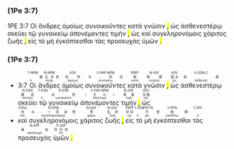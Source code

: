 ### (1Pe 3:7)
1PE 3:7 <span title="T-NPM&#10;&#10;ὁ">Οἱ</span> <span title="N-NPM&#10;做丈夫的&#10;ἀνήρ">ἄνδρες</span> <span title="ADV&#10;同样&#10;ὁμοίως">ὁμοίως</span> <span title="V-PAP-NPM&#10;与...同住&#10;συνοικέω"><em>συνοικοῦντες</em></span> <span title="PREP&#10;按&#10;κατά">κατὰ</span> <span title="N-ASF&#10;情理&#10;γνῶσις">γνῶσιν</span> <mark class="pm">,</mark> <span title="ADV&#10;因为&#10;ὡς">ὡς</span> <span title="A-DSN-C&#10;软弱&#10;ἀσθενής">ἀσθενεστέρῳ</span> <span title="N-DSN&#10;器皿&#10;σκεῦος">σκεύει</span> <span title="T-DSN&#10;&#10;ὁ">τῷ</span> <span title="A-DSN&#10;女性&#10;γυναικεῖος">γυναικείῳ</span> <span title="V-PAP-NPM&#10;（关心）&#10;ἀπονέμω"><em>ἀπονέμοντες</em></span> <span title="N-ASF&#10;尊重&#10;τιμή">τιμήν</span> <mark class="pm">,</mark> <span title="ADV&#10;当做&#10;ὡς">ὡς</span> <span title="CONJ&#10;也&#10;καί">καὶ</span> <span title="N-DPM&#10;与...一同承受&#10;συγκληρονόμος">συγκληρονόμοις</span> <span title="N-GSF&#10;恩&#10;χάρις">χάριτος</span> <span title="N-GSF&#10;生命&#10;ζωή">ζωῆς</span> <mark class="pm">,</mark> <span title="PREP&#10;好叫&#10;εἰς">εἰς</span> <span title="T-ASN&#10;&#10;ὁ">τὸ</span> <span title="PRT-N&#10;不&#10;μή">μὴ</span> <span title="V-PPN&#10;受阻碍&#10;ἐγκόπτω"><em>ἐγκόπτεσθαι</em></span> <span title="T-APF&#10;&#10;ὁ">τὰς</span> <span title="N-APF&#10;祷告&#10;προσευχή">προσευχὰς</span> <span title="P-2GP&#10;你们的&#10;σύ">ὑμῶν</span> <mark class="pm">.</mark> 

### (1Pe 3:7)

- 3:7 <RUBY><ruby><ruby>Οἱ<rt>ὁ</rt></ruby><rt></rt></ruby><rt>T-NPM</rt></RUBY> <RUBY><ruby><ruby>ἄνδρες<rt>ἀνήρ</rt></ruby><rt>做丈夫的</rt></ruby><rt>N-NPM</rt></RUBY> <RUBY><ruby><ruby>ὁμοίως<rt>ὁμοίως</rt></ruby><rt>同样</rt></ruby><rt>ADV</rt></RUBY> <RUBY><ruby><ruby><em>συνοικοῦντες</em><rt>συνοικέω</rt></ruby><rt>与...同住</rt></ruby><rt>V-PAP-NPM</rt></RUBY> <RUBY><ruby><ruby>κατὰ<rt>κατά</rt></ruby><rt>按</rt></ruby><rt>PREP</rt></RUBY> <RUBY><ruby><ruby>γνῶσιν<rt>γνῶσις</rt></ruby><rt>情理</rt></ruby><rt>N-ASF</rt></RUBY> <mark class="pm">,</mark> <RUBY><ruby><ruby>ὡς<rt>ὡς</rt></ruby><rt>因为</rt></ruby><rt>ADV</rt></RUBY> <RUBY><ruby><ruby>ἀσθενεστέρῳ<rt>ἀσθενής</rt></ruby><rt>软弱</rt></ruby><rt>A-DSN-C</rt></RUBY> <RUBY><ruby><ruby>σκεύει<rt>σκεῦος</rt></ruby><rt>器皿</rt></ruby><rt>N-DSN</rt></RUBY> <RUBY><ruby><ruby>τῷ<rt>ὁ</rt></ruby><rt></rt></ruby><rt>T-DSN</rt></RUBY> <RUBY><ruby><ruby>γυναικείῳ<rt>γυναικεῖος</rt></ruby><rt>女性</rt></ruby><rt>A-DSN</rt></RUBY> <RUBY><ruby><ruby><em>ἀπονέμοντες</em><rt>ἀπονέμω</rt></ruby><rt>（关心）</rt></ruby><rt>V-PAP-NPM</rt></RUBY> <RUBY><ruby><ruby>τιμήν<rt>τιμή</rt></ruby><rt>尊重</rt></ruby><rt>N-ASF</rt></RUBY> <mark class="pm">,</mark> <RUBY><ruby><ruby>ὡς<rt>ὡς</rt></ruby><rt>当做</rt></ruby><rt>ADV</rt></RUBY>
- <RUBY><ruby><ruby>καὶ<rt>καί</rt></ruby><rt>也</rt></ruby><rt>CONJ</rt></RUBY> <RUBY><ruby><ruby>συγκληρονόμοις<rt>συγκληρονόμος</rt></ruby><rt>与...一同承受</rt></ruby><rt>N-DPM</rt></RUBY> <RUBY><ruby><ruby>χάριτος<rt>χάρις</rt></ruby><rt>恩</rt></ruby><rt>N-GSF</rt></RUBY> <RUBY><ruby><ruby>ζωῆς<rt>ζωή</rt></ruby><rt>生命</rt></ruby><rt>N-GSF</rt></RUBY> <mark class="pm">,</mark> <RUBY><ruby><ruby>εἰς<rt>εἰς</rt></ruby><rt>好叫</rt></ruby><rt>PREP</rt></RUBY> <RUBY><ruby><ruby>τὸ<rt>ὁ</rt></ruby><rt></rt></ruby><rt>T-ASN</rt></RUBY> <RUBY><ruby><ruby>μὴ<rt>μή</rt></ruby><rt>不</rt></ruby><rt>PRT-N</rt></RUBY> <RUBY><ruby><ruby><em>ἐγκόπτεσθαι</em><rt>ἐγκόπτω</rt></ruby><rt>受阻碍</rt></ruby><rt>V-PPN</rt></RUBY> <RUBY><ruby><ruby>τὰς<rt>ὁ</rt></ruby><rt></rt></ruby><rt>T-APF</rt></RUBY> <RUBY><ruby><ruby>προσευχὰς<rt>προσευχή</rt></ruby><rt>祷告</rt></ruby><rt>N-APF</rt></RUBY> <RUBY><ruby><ruby>ὑμῶν<rt>σύ</rt></ruby><rt>你们的</rt></ruby><rt>P-2GP</rt></RUBY> <mark class="pm">.</mark> 